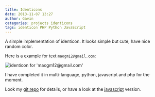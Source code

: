 ```yaml
---
title: Identicons
date: 2013-11-07 13:27
author: Gavin
categories: projects identicons
tags: identicon PHP Python JavaScript
---
```


A simple implementation of identicon. It looks simple but cute, have nice random color.

Here is a example for text `maogm12@gmail.com`:

<img src="../../images/icon_128_128.bmp" alt="identicon for 'maogm12@gmail.com'" />

I have completed it in multi-language, python, javascript and php for the moment.

Look my [git repo][identicon_repo] for details, or have a look at the 
[javascript](./test_identicon.html) version.

[identicon_repo]: https://github.com/maogm12/identicons "maogm12/identicons"
